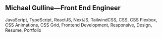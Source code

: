 ## Michael Gulline—Front End Engineer

JavaScript, TypeScript, ReactJS, NextJS, TailwindCSS, CSS, CSS Flexbox, CSS Animations, CSS Grid, Frontend Development, Responsive, Design, Resume, Portfolio
